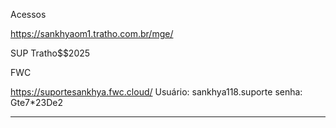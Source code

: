 Acessos

https://sankhyaom1.tratho.com.br/mge/

SUP
Tratho$$2025


FWC

https://suportesankhya.fwc.cloud/
Usuário: sankhya118.suporte
senha: Gte7*23De2

---------